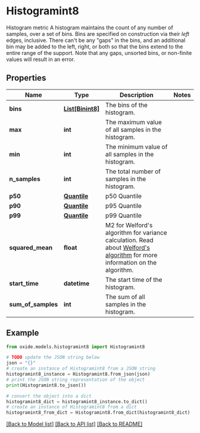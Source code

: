 # Histogramint8

Histogram metric  A histogram maintains the count of any number of samples, over a set of bins. Bins are specified on construction via their _left_ edges, inclusive. There can't be any \"gaps\" in the bins, and an additional bin may be added to the left, right, or both so that the bins extend to the entire range of the support.  Note that any gaps, unsorted bins, or non-finite values will result in an error.

## Properties

Name | Type | Description | Notes
------------ | ------------- | ------------- | -------------
**bins** | [**List[Binint8]**](Binint8.md) | The bins of the histogram. | 
**max** | **int** | The maximum value of all samples in the histogram. | 
**min** | **int** | The minimum value of all samples in the histogram. | 
**n_samples** | **int** | The total number of samples in the histogram. | 
**p50** | [**Quantile**](Quantile.md) | p50 Quantile | 
**p90** | [**Quantile**](Quantile.md) | p95 Quantile | 
**p99** | [**Quantile**](Quantile.md) | p99 Quantile | 
**squared_mean** | **float** | M2 for Welford&#39;s algorithm for variance calculation.  Read about [Welford&#39;s algorithm](https://en.wikipedia.org/wiki/Algorithms_for_calculating_variance#Welford&#39;s_online_algorithm) for more information on the algorithm. | 
**start_time** | **datetime** | The start time of the histogram. | 
**sum_of_samples** | **int** | The sum of all samples in the histogram. | 

## Example

```python
from oxide.models.histogramint8 import Histogramint8

# TODO update the JSON string below
json = "{}"
# create an instance of Histogramint8 from a JSON string
histogramint8_instance = Histogramint8.from_json(json)
# print the JSON string representation of the object
print(Histogramint8.to_json())

# convert the object into a dict
histogramint8_dict = histogramint8_instance.to_dict()
# create an instance of Histogramint8 from a dict
histogramint8_from_dict = Histogramint8.from_dict(histogramint8_dict)
```
[[Back to Model list]](../README.md#documentation-for-models) [[Back to API list]](../README.md#documentation-for-api-endpoints) [[Back to README]](../README.md)


